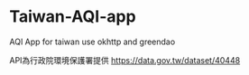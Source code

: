 # Taiwan-AQI-app

AQI App for taiwan use okhttp and greendao



API為行政院環境保護署提供
https://data.gov.tw/dataset/40448


